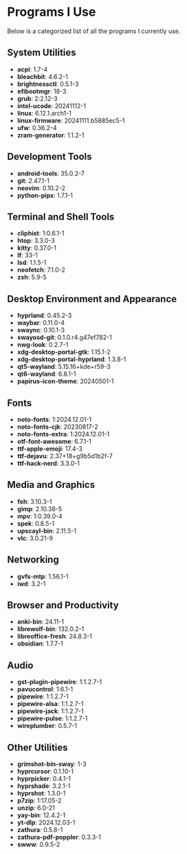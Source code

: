 # Programs I Use

Below is a categorized list of all the programs I currently use.

## System Utilities
- **acpi**: 1.7-4
- **bleachbit**: 4.6.2-1
- **brightnessctl**: 0.5.1-3
- **efibootmgr**: 18-3
- **grub**: 2:2.12-3
- **intel-ucode**: 20241112-1
- **linux**: 6.12.1.arch1-1
- **linux-firmware**: 20241111.b5885ec5-1
- **ufw**: 0.36.2-4
- **zram-generator**: 1.1.2-1

## Development Tools
- **android-tools**: 35.0.2-7
- **git**: 2.47.1-1
- **neovim**: 0.10.2-2
- **python-pipx**: 1.7.1-1

## Terminal and Shell Tools
- **cliphist**: 1:0.6.1-1
- **htop**: 3.3.0-3
- **kitty**: 0.37.0-1
- **lf**: 33-1
- **lsd**: 1.1.5-1
- **neofetch**: 7.1.0-2
- **zsh**: 5.9-5

## Desktop Environment and Appearance
- **hyprland**: 0.45.2-3
- **waybar**: 0.11.0-4
- **swaync**: 0.10.1-3
- **swayosd-git**: 0.1.0.r4.g47ef782-1
- **nwg-look**: 0.2.7-1
- **xdg-desktop-portal-gtk**: 1.15.1-2
- **xdg-desktop-portal-hyprland**: 1.3.8-1
- **qt5-wayland**: 5.15.16+kde+r59-3
- **qt6-wayland**: 6.8.1-1
- **papirus-icon-theme**: 20240501-1

## Fonts
- **noto-fonts**: 1:2024.12.01-1
- **noto-fonts-cjk**: 20230817-2
- **noto-fonts-extra**: 1:2024.12.01-1
- **otf-font-awesome**: 6.7.1-1
- **ttf-apple-emoji**: 17.4-3
- **ttf-dejavu**: 2.37+18+g9b5d1b2f-7
- **ttf-hack-nerd**: 3.3.0-1

## Media and Graphics
- **feh**: 3.10.3-1
- **gimp**: 2.10.38-5
- **mpv**: 1:0.39.0-4
- **spek**: 0.8.5-1
- **upscayl-bin**: 2.11.5-1
- **vlc**: 3.0.21-9

## Networking
- **gvfs-mtp**: 1.56.1-1
- **iwd**: 3.2-1

## Browser and Productivity
- **anki-bin**: 24.11-1
- **librewolf-bin**: 132.0.2-1
- **libreoffice-fresh**: 24.8.3-1
- **obsidian**: 1.7.7-1

## Audio
- **gst-plugin-pipewire**: 1:1.2.7-1
- **pavucontrol**: 1:6.1-1
- **pipewire**: 1:1.2.7-1
- **pipewire-alsa**: 1:1.2.7-1
- **pipewire-jack**: 1:1.2.7-1
- **pipewire-pulse**: 1:1.2.7-1
- **wireplumber**: 0.5.7-1

## Other Utilities
- **grimshot-bin-sway**: 1-3
- **hyprcursor**: 0.1.10-1
- **hyprpicker**: 0.4.1-1
- **hyprshade**: 3.2.1-1
- **hyprshot**: 1.3.0-1
- **p7zip**: 1:17.05-2
- **unzip**: 6.0-21
- **yay-bin**: 12.4.2-1
- **yt-dlp**: 2024.12.03-1
- **zathura**: 0.5.8-1
- **zathura-pdf-poppler**: 0.3.3-1
- **swww**: 0.9.5-2
